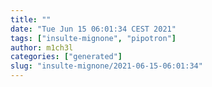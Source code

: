 ```yaml
---
title: ""
date: "Tue Jun 15 06:01:34 CEST 2021"
tags: ["insulte-mignone", "pipotron"]
author: m1ch3l
categories: ["generated"]
slug: "insulte-mignone/2021-06-15-06:01:34"
---
```



